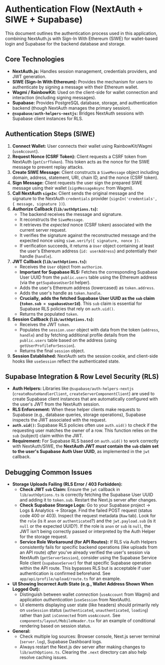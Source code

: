 # Authentication Flow (NextAuth + SIWE + Supabase)

This document outlines the authentication process used in this application, combining NextAuth.js with Sign-In With Ethereum (SIWE) for wallet-based login and Supabase for the backend database and storage.

## Core Technologies

- **NextAuth.js:** Handles session management, credentials providers, and JWT generation.
- **SIWE (Sign-In With Ethereum):** Provides the mechanism for users to authenticate by signing a message with their Ethereum wallet.
- **Wagmi / RainbowKit:** Used on the client-side for wallet connection and interaction (including signing messages).
- **Supabase:** Provides PostgreSQL database, storage, and authentication backend (though NextAuth manages the primary session).
- **`@supabase/auth-helpers-nextjs`:** Bridges NextAuth sessions with Supabase client instances for RLS.

## Authentication Steps (SIWE)

1.  **Connect Wallet:** User connects their wallet using RainbowKit/Wagmi (`useAccount`).
2.  **Request Nonce (CSRF Token):** Client requests a CSRF token from NextAuth (`getCsrfToken`). This token acts as the nonce for the SIWE message to prevent replay attacks.
3.  **Create SIWE Message:** Client constructs a `SiweMessage` object including domain, address, statement, URI, chain ID, and the nonce (CSRF token).
4.  **Sign Message:** Client requests the user sign the prepared SIWE message using their wallet (`signMessageAsync` from Wagmi).
5.  **Call NextAuth `signIn`:** Client sends the original message and the signature to the NextAuth `credentials` provider (`signIn('credentials', { message, signature })`).
6.  **Authorize Callback (`lib/authOptions.ts`):**
    - The backend receives the message and signature.
    - It reconstructs the `SiweMessage`.
    - It retrieves the _expected_ nonce (CSRF token) associated with the current server request.
    - It verifies the signature against the reconstructed message and the expected nonce using `siwe.verify({ signature, nonce })`.
    - If verification succeeds, it returns a `User` object containing at least the user's Ethereum address (`id: userAddress`) and potentially their handle (`handle`).
7.  **JWT Callback (`lib/authOptions.ts`):**
    - Receives the `User` object from `authorize`.
    - **Important for Supabase RLS:** Fetches the corresponding Supabase User UUID from the `public.users` table using the Ethereum address (via the `getSupabaseUserId` helper).
    - Adds the user's Ethereum address (lowercased) as `token.address`.
    - Adds the user's handle as `token.handle`.
    - **Crucially, adds the fetched Supabase User UUID as the `sub` claim (`token.sub = supabaseUserId`)**. This `sub` claim is essential for Supabase RLS policies that rely on `auth.uid()`.
    - Returns the populated `token`.
8.  **Session Callback (`lib/authOptions.ts`):**
    - Receives the JWT `token`.
    - Populates the `session.user` object with data from the token (`address`, `handle`) and by fetching additional profile details from the `public.users` table based on the address (using `getUserProfileForSession`).
    - Returns the final `session` object.
9.  **Session Established:** NextAuth sets the session cookie, and client-side hooks like `useSession` reflect the authenticated state.

## Supabase Integration & Row Level Security (RLS)

- **Auth Helpers:** Libraries like `@supabase/auth-helpers-nextjs` (`createRouteHandlerClient`, `createServerComponentClient`) are used to create Supabase client instances that are automatically configured with the user's JWT from the NextAuth session.
- **RLS Enforcement:** When these helper clients make requests to Supabase (e.g., database queries, storage operations), Supabase inspects the JWT associated with the request.
- **`auth.uid()`:** Supabase RLS policies often use `auth.uid()` to check if the requesting user matches the owner of a row. This function relies on the `sub` (subject) claim within the JWT.
- **Requirement:** For Supabase RLS based on `auth.uid()` to work correctly with NextAuth/SIWE, the **NextAuth JWT _must_ contain the `sub` claim set to the user's Supabase Auth User UUID**, as implemented in the `jwt` callback.

## Debugging Common Issues

- **Storage Uploads Failing (RLS Error / 403 Forbidden):**
  - **Check JWT `sub` Claim:** Ensure the `jwt` callback in `lib/authOptions.ts` is correctly fetching the Supabase User UUID and adding it to `token.sub`. Restart the Next.js server after changes.
  - **Check Supabase Storage Logs:** Go to your Supabase project -> Logs & Analytics -> Storage. Find the failed POST request (status code 400 or 403). Inspect the request metadata (`Raw` tab). Look for the `role` (is it `anon` or `authenticated`?) and the `jwt.payload.sub` (is it `null` or the expected UUID?). If the role is `anon` or `sub` is `null`, the JWT isn't being correctly passed or interpreted by the Auth Helper for the storage request.
  - **Service Role Workaround (for API Routes):** If RLS via Auth Helpers consistently fails for specific backend operations (like uploads from an API route) _after_ you've already verified the user's session via NextAuth (`getServerSession`), consider using the Supabase Service Role client (`supabaseServer`) for that specific Supabase operation within the API route. This bypasses RLS but is acceptable if user authentication is confirmed beforehand. See `app/api/profile/upload/route.ts` for an example.
- **UI Showing Incorrect Auth State (e.g., Wallet Address Shown When Logged Out):**
  - Distinguish between wallet _connection_ (`useAccount` from Wagmi) and application _authentication_ (`useSession` from NextAuth).
  - UI elements displaying user state (like headers) should primarily rely on `useSession` status (`authenticated`, `unauthenticated`, `loading`) rather than just `isConnected` from `useAccount`. See `components/layout/MobileHeader.tsx` for an example of conditional rendering based on session status.
- **General:**
  - Check multiple log sources: Browser console, Next.js server terminal (`server.log`), Supabase Dashboard logs.
  - Always restart the Next.js dev server after making changes to `lib/authOptions.ts`. Clearing the `.next` directory can also help resolve caching issues.
